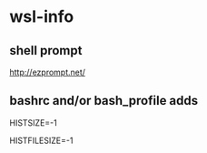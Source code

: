 # wsl-info

## shell prompt
http://ezprompt.net/

## bashrc and/or bash_profile adds
HISTSIZE=-1

HISTFILESIZE=-1
